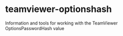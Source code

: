# teamviewer-optionshash
Information and tools for working with the TeamViewer OptionsPasswordHash value
